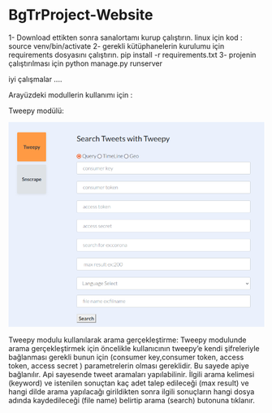 # BgTrProject-Website
 1- Download ettikten sonra sanalortamı kurup çalıştırın.
 linux için kod : source venv/bin/activate
 2- gerekli kütüphanelerin kurulumu için requirements dosyasını çalıştırın.
 pip install -r requirements.txt
 3- projenin çalıştırılması için 
 python manage.py runserver
 
iyi çalışmalar ....

Arayüzdeki modullerin kullanımı için :


Tweepy modülü:

![](/resimler/tweepy1.png)

Tweepy modulu kullanılarak arama gerçekleştirme:
Tweepy modulunde arama gerçekleştirmek için öncelikle kullanıcının tweepy’e kendi şifreleriyle
bağlanması gerekli bunun için (consumer key,consumer token, access token, access secret )
parametrelerin olması gereklidir. Bu sayede apiye bağlanılır. Api sayesende tweet aramaları
yapılabilinir.
İlgili arama kelimesi (keyword) ve istenilen sonuçtan kaç adet talep edileceği (max result) ve hangi
dilde arama yapılacağı girildikten sonra ilgili sonuçların hangi dosya adında kaydedileceği (file name)
belirtip arama (search) butonuna tıklanır.

